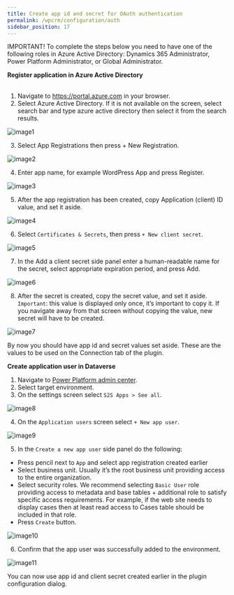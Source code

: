 ```yaml
---
title: Create app id and secret for OAuth authentication
permalink: /wpcrm/configuration/auth
sidebar_position: 17
---
```


IMPORTANT! To complete the steps below you need to have one of the following roles in Azure Active Directory: Dynamics 365 Administrator, Power Platform Administrator, or Global Administrator.

**Register application in Azure Active Directory**<br></br>
1. Navigate to https://portal.azure.com in your browser.
2. Select Azure Active Directory. If it is not available on the screen, select search bar and type azure active directory then select it from the search results.

![image1](../img/azure1.png)

3. Select App Registrations then press + New Registration.

![image2](../img/azure2.png)

4. Enter app name, for example WordPress App and press Register.

![image3](../img/azure-3.png)

5. After the app registration has been created, copy Application (client) ID value, and set it aside.

![image4](../img/azure-4.png)

6. Select `Certificates & Secrets`, then press `+ New client secret`.

![image5](../img/azure-5.png)

7. In the Add a client secret side panel enter a human-readable name for the secret, select appropriate expiration period, and press Add.

![image6](../img/azure-6.png)

8. After the secret is created, copy the secret value, and set it aside. `Important`: this value is displayed only once, it’s important to copy it. If you navigate away from that screen without copying the value, new secret will have to be created.

![image7](../img/azure-7.png)

By now you should have app id and secret values set aside. These are the values to be used on the Connection tab of the plugin.

**Create application user in Dataverse**


1. Navigate to [Power Platform admin center](https://admin.powerplatform.microsoft.com/).
2. Select target environment.
3. On the settings screen select `S2S Apps > See all`.

![image8](../img/azure-8.png)

4. On the `Application users` screen select `+ New app user`.

![image9](../img/azure-9.png)

5. In the `Create a new app user` side panel do the following:
  - Press pencil next to `App` and select app registration created earlier
  - Select business unit. Usually it’s the root business unit providing access to the entire organization.
  - Select security roles. We recommend selecting `Basic User` role providing access to metadata and base tables + additional role to satisfy specific access requirements. For example, if the web site needs to display cases then at least read access to Cases table should be included in that role.
  - Press `Create` button.

![image10](../img/azure-10.png)

6. Confirm that the app user was successfully added to the environment.

![image11](../img/azure-11.png)

You can now use app id and client secret created earlier in the plugin configuration dialog.